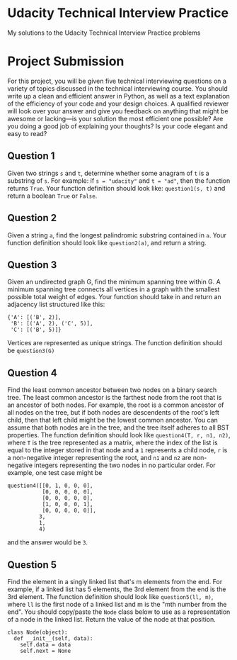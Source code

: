 # Udacity Technical Interview Practice

My solutions to the Udacity Technical Interview Practice problems


# Project Submission

For this project, you will be given five technical interviewing questions on a variety of topics discussed in the technical interviewing course. You should write up a clean and efficient answer in Python, as well as a text explanation of the efficiency of your code and your design choices. A qualified reviewer will look over your answer and give you feedback on anything that might be awesome or lacking—is your solution the most efficient one possible? Are you doing a good job of explaining your thoughts? Is your code elegant and easy to read?


## Question 1
Given two strings `s` and `t`, determine whether some anagram of `t` is a
substring of `s`. For example: if `s = "udacity"` and `t = "ad"`, then the
function returns `True`. Your function definition should look like:
`question1(s, t)` and return a boolean `True` or `False`.

## Question 2
Given a string `a`, find the longest palindromic substring contained in `a`.
Your function definition should look like `question2(a)`, and return a string.

## Question 3
Given an undirected graph G, find the minimum spanning tree within G. A minimum spanning tree connects all vertices in a graph with the smallest possible total weight of edges. Your function should take in and return an adjacency list structured like this:
```
{'A': [('B', 2)],
 'B': [('A', 2), ('C', 5)],
 'C': [('B', 5)]}
```
Vertices are represented as unique strings. The function definition should be `question3(G)`

## Question 4
Find the least common ancestor between two nodes on a binary search tree.
The least common ancestor is the farthest node from the root that is an ancestor
of both nodes. For example, the root is a common ancestor of all nodes on the tree,
but if both nodes are descendents of the root's left child, then that left child
might be the lowest common ancestor. You can assume that both nodes are in the tree,
and the tree itself adheres to all BST properties. The function definition should
look like `question4(T, r, n1, n2)`, where `T` is the tree represented as a matrix,
where the index of the list is equal to the integer stored in that node and a `1`
represents a child node, `r` is a non-negative integer representing the root, and `n1`
and `n2` are non-negative integers representing the two nodes in no particular order.
For example, one test case might be
```
question4([[0, 1, 0, 0, 0],
           [0, 0, 0, 0, 0],
           [0, 0, 0, 0, 0],
           [1, 0, 0, 0, 1],
           [0, 0, 0, 0, 0]],
          3,
          1,
          4)
```
and the answer would be `3`.

## Question 5
Find the element in a singly linked list that's m elements from the end.
For example, if a linked list has 5 elements, the 3rd element from the end is
the 3rd element. The function definition should look like `question5(ll, m)`,
where `ll` is the first node of a linked list and m is the "mth number from the end".
You should copy/paste the `Node` class below to use as a representation of a node in
the linked list. Return the value of the node at that position.
```
class Node(object):
  def __init__(self, data):
    self.data = data
    self.next = None
```